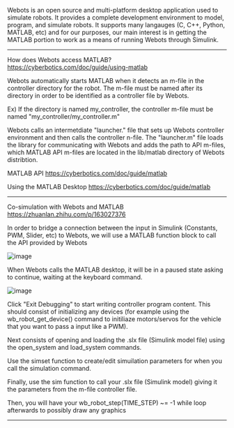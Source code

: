 Webots is an open source and multi-platform desktop application used to simulate robots.
It provides a complete development environment to model, program, and simulate robots.
It supports many langauges (C, C++, Python, MATLAB, etc) and for our purposes, our main interest is in getting the MATLAB portion to work as a means of running Webots through Simulink.

-----------------------------------------------------------------------------------------

How does Webots access MATLAB?
https://cyberbotics.com/doc/guide/using-matlab

Webots automatically starts MATLAB when it detects an m-file in the controller directory for the robot. The m-file must be named after its directory in order to be identified as a controller file by Webots.

Ex) If the directory is named my_controller, the controller m-file must be named "my_controller/my_controller.m"

Webots calls an intermetdiate "launcher." file that sets up Webots controller environment and then calls the controller n-file. The "launcher.m" file loads the library for communicating with Webots and adds the path to API m-files, which MATLAB API m-files are located in the lib/matlab directory of Webots distribtion.

MATLAB API
https://cyberbotics.com/doc/guide/matlab

Using the MATLAB Desktop
https://cyberbotics.com/doc/guide/matlab

-------------------------------------------------------------------------------------------

Co-simulation with Webots and MATLAB
https://zhuanlan.zhihu.com/p/163027376

In order to bridge a connection between the input in Simulink (Constants, PWM, Slider, etc) to Webots, we will use a MATLAB function block to call the API provided by Webots

![image](https://user-images.githubusercontent.com/70172238/140588023-71ac7750-f3e0-4230-888d-a6d25e4e115c.png)

When Webots calls the MATLAB desktop, it will be in a paused state asking to continue, waiting at the keyboard command.

![image](https://user-images.githubusercontent.com/70172238/140588309-9f1f8d60-85a1-4508-88d9-a36a8c6b222c.png)

Click "Exit Debugging" to start writing controller program content.
This should consist of initializing any devices (for example using the wb_robot_get_device() command to initiliaze motors/servos for the vehicle that you want to pass a input like a PWM).

Next consists of opening and loading the .slx file (Simulink model file) using the open_system and load_system commands.

Use the simset function to create/edit simuilation parameters for when you call the simulation command.

Finally, use the sim function to call your .slx file (Simulink model) giving it the parameters from the m-file controller file.

Then, you will have your wb_robot_step(TIME_STEP) ~= -1 while loop afterwards to possibly draw any graphics

-----------------------------------------------------------------------------------------------

